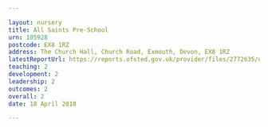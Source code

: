 ```yaml
---

layout: nursery
title: All Saints Pre-School
urn: 105928
postcode: EX8 1RZ
address: The Church Hall, Church Road, Exmouth, Devon, EX8 1RZ
latestReportUrl: https://reports.ofsted.gov.uk/provider/files/2772635/urn/105928.pdf
teaching: 2
development: 2
leadership: 2
outcomes: 2
overall: 2
date: 18 April 2018

---
```

